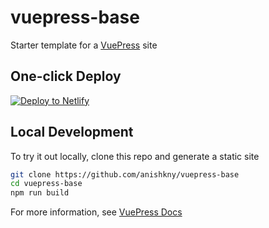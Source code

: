 # vuepress-base

Starter template for a [VuePress](https://vuepress.vuejs.org) site

## One-click Deploy

[![Deploy to Netlify](https://www.netlify.com/img/deploy/button.svg)](https://app.netlify.com/start/deploy?repository=https://github.com/anishkny/vuepress-base)

## Local Development

To try it out locally, clone this repo and generate a static site

```bash
git clone https://github.com/anishkny/vuepress-base
cd vuepress-base
npm run build
```

For more information, see [VuePress Docs](https://vuepress.vuejs.org)
